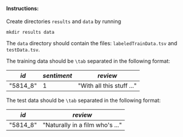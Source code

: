 #### Instructions:

Create directories `results` and `data` by running

```
mkdir results data
```
The `data` directory should contain the files: `labeledTrainData.tsv` and `testData.tsv`. 

The training data should be `\tab` separated in the following format:

| *id*       | *sentiment* | *review*                  |
| ---------- | ----------- | ------------------------- |
| "5814_8"   | 1           | "With all this stuff ..." |

The test data should be `\tab` separated in the following format:

| *id*       | *review*                         |
| ---------- |  ------------------------------- |
| "5814_8"   |  "Naturally in a film who's ..." |


